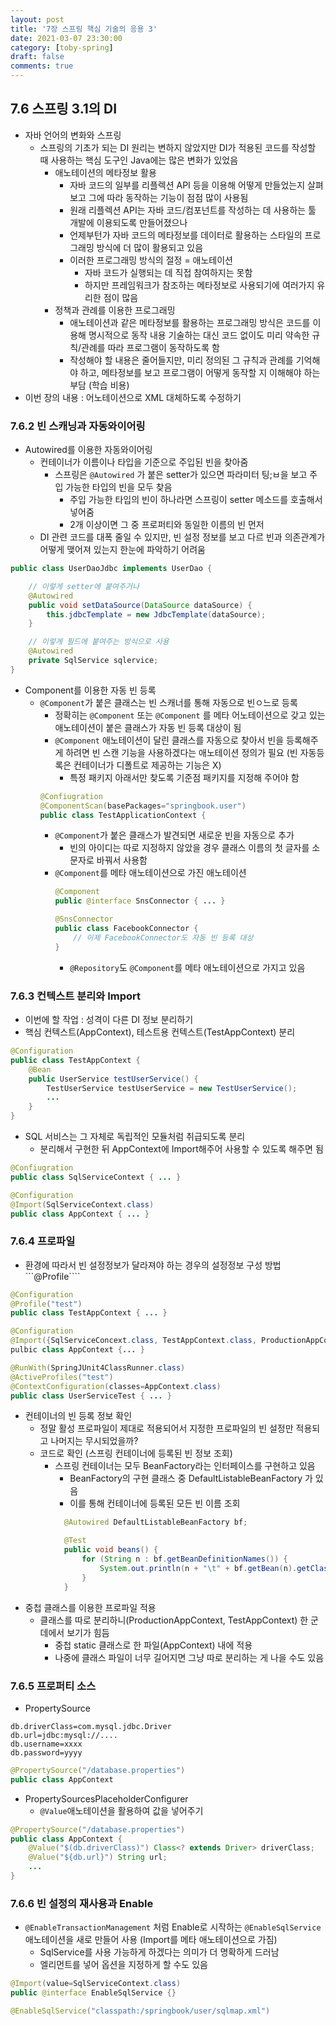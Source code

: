 ```yaml
---
layout: post
title: '7장 스프링 핵심 기술의 응용 3'
date: 2021-03-07 23:30:00
category: [toby-spring]
draft: false
comments: true
---
```


## 7.6 스프링 3.1의 DI
- 자바 언어의 변화와 스프링
   - 스프링의 기초가 되는 DI 원리는 변하지 않았지만 DI가 적용된 코드를 작성할 때 사용하는 핵심 도구인 Java에는 많은 변화가 있었음
      - 애노테이션의 메타정보 활용
        - 자바 코드의 일부를 리플렉션 API 등을 이용해 어떻게 만들었는지 살펴보고 그에 따라 동작하는 기능이 점점 많이 사용됨
        - 원래 리플렉션 API는 자바 코드/컴포넌트를 작성하는 데 사용하는 툴 개발에 이용되도록 만들어졌으나
        - 언제부턴가 자바 코드의 메타정보를 데이터로 활용하는 스타일의 프로그래밍 방식에 더 많이 활용되고 있음
        - 이러한 프로그래밍 방식의 절정 = 애노테이션
            - 자바 코드가 실행되는 데 직접 참여하지는 못함
            - 하지만 프레임워크가 참조하는 메타정보로 사용되기에 여러가지 유리한 점이 많음
      - 정책과 관례를 이용한 프로그래밍
        - 애노테이션과 같은 메타정보를 활용하는 프로그래밍 방식은 코드를 이용해 명시적으로 동작 내용 기술하는 대신 코드 없이도 미리 약속한 규칙/관례를 따라 프로그램이 동작하도록 함
        - 작성해야 할 내용은 줄어들지만, 미리 정의된 그 규칙과 관례를 기억해야 하고, 메타정보를 보고 프로그램이 어떻게 동작할 지 이해해야 하는 부담 (학습 비용)
- 이번 장의 내용 : 어노테이션으로 XML 대체하도록 수정하기

### 7.6.2 빈 스캐닝과 자동와이어링
- Autowired를 이용한 자동와이어링
   - 컨테이너가 이름이나 타입을 기준으로 주입된 빈을 찾아줌
      - 스프링은 ```@Autowired``` 가 붙은 setter가 있으면 파라미터 팅;ㅂ을 보고 주입 가능한 타입의 빈을 모두 찾음
        - 주입 가능한 타입의 빈이 하나라면 스프링이 setter 메소드를 호출해서 넣어줌
        - 2개 이상이면 그 중 프로퍼티와 동일한 이름의 빈 먼저
    - DI 관련 코드를 대폭 줄일 수 있지만, 빈 설정 정보를 보고 다르 빈과 의존관계가 어떻게 맺어져 있는지 한눈에 파악하기 어려움
```java
public class UserDaoJdbc implements UserDao {

    // 이렇게 setter에 붙여주거나    
    @Autowired
    public void setDataSource(DataSource dataSource) {
        this.jdbcTemplate = new JdbcTemplate(dataSource);
    }

    // 이렇게 필드에 붙여주는 방식으로 사용
    @Autowired
    private SqlService sqlervice;
}
```
- Component를 이용한 자동 빈 등록
    - ```@Component```가 붙은 클래스는 빈 스캐너를 통해 자동으로 빈ㅇ느로 등록
        - 정확히는  ```@Component``` 또는  ```@Component``` 를 메타 어노테이션으로 갖고 있는 애노테이션이 붙은 클래스가 자동 빈 등록 대상이 됨
        - ```@Component``` 애노테이션이 달린 클래스를 자동으로 찾아서 빈을 등록해주게 하려면 빈 스캔 기능을 사용하겠다는 애노테이션 정의가 필요 (빈 자동등록은 컨테이너가 디폴트로 제공하는 기능은 X)
            - 특정 패키지 아래서만 찾도록 기준점 패키지를 지정해 주어야 함
        ```java
        @Confiugration
        @ComponentScan(basePackages="springbook.user")
        public class TestApplicationContext {
        ```
        - ```@Component```가 붙은 클래스가 발견되면 새로운 빈을 자동으로 추가
           - 빈의 아이디는 따로 지정하지 않았을 경우 클래스 이름의 첫 글자를 소문자로 바꿔서 사용함
        - ```@Component```를 메타 애노테이션으로 가진 애노테이션
            ```java
            @Component
            public @interface SnsConnector { ... }

            @SnsConnector
            public class FacebookConnector {
                // 이제 FacebookConnector도 자동 빈 등록 대상
            }
            ```
            - ```@Repository```도 ```@Component```를 메타 애노테이션으로 가지고 있음

### 7.6.3 컨텍스트 분리와 Import
- 이번에 할 작업 : 성격이 다른 DI 정보 분리하기
- 핵심 컨텍스트(AppContext), 테스트용 컨텍스트(TestAppContext) 분리
```java
@Configuration
public class TestAppContext {
    @Bean
    public UserService testUserService() {
        TestUserService testUserService = new TestUserService();
        ...
    }
}
```
- SQL 서비스는 그 자체로 독립적인 모듈처럼 취급되도록 분리
   - 분리해서 구현한 뒤 AppContext에 Import해주어 사용할 수 있도록 해주면 됨
```java
@Confiugration
public class SqlServiceContext { ... }

@Configuration
@Import(SqlServiceContext.class)
public class AppContext { ... }
```

### 7.6.4 프로파일
- 환경에 따라서 빈 설정정보가 달라져야 하는 경우의 설정정보 구성 방법 ```@Profile````
```java
@Configuration
@Profile("test")
public class TestAppContext { ... }

@Configuration
@Import({SqlServiceConcext.class, TestAppContext.class, ProductionAppContext.class})
pulbic class AppContext {... }

@RunWith(SpringJUnit4ClassRunner.class)
@ActiveProfiles("test")
@ContextConfiguration(classes=AppContext.class)
public class UserServiceTest { ... }
```

- 컨테이너의 빈 등록 정보 확인
   - 정말 활성 프로파일이 제대로 적용되어서 지정한 프로파일의 빈 설정만 적용되고 나머지는 무시되었을까?
   - 코드로 확인 (스프링 컨테이너에 등록된 빈 정보 조회)
       - 스프링 컨테이너는 모두 BeanFactory라는 인터페이스를 구현하고 있음
          - BeanFactory의 구현 클래스 중 DefaultListableBeanFactory 가 있음
          - 이를 통해 컨테이너에 등록된 모든 빈 이름 조회
          ```java
            @Autowired DefaultListableBeanFactory bf;

            @Test
            public void beans() {
                for (String n : bf.getBeanDefinitionNames()) {
                    System.out.println(n + "\t" + bf.getBean(n).getClass().getName());
                }
            }
          ```
- 중첩 클래스를 이용한 프로파일 적용
  - 클래스를 따로 분리하니(ProductionAppContext, TestAppContext) 한 군데에서 보기가 힘듬
    - 중첩 static 클래스로 한 파일(AppContext) 내에 적용
    - 나중에 클래스 파일이 너무 길어지면 그냥 따로 분리하는 게 나을 수도 있음

### 7.6.5 프로퍼티 소스
- PropertySource
```
db.driverClass=com.mysql.jdbc.Driver
db.url=jdbc:mysql://....
db.username=xxxx
db.password=yyyy
```
```java
@PropertySource("/database.properties")
public class AppContext
```

- PropertySourcesPlaceholderConfigurer
   - ```@Value```애노테이션을 활용하여 값을 넣어주기
```java
@PropertySource("/database.properties")
public class AppContext {
    @Value("$(db.driverClass)") Class<? extends Driver> driverClass;
    @Value("${db.url}") String url;
    ...
}
```

### 7.6.6 빈 설정의 재사용과 Enable
- ```@EnableTransactionManagement``` 처럼 Enable로 시작하는 ```@EnableSqlService```애노테이션을 새로 만들어 사용  (Import를 메타 애노테이션으로 가짐)
   - SqlService를 사용 가능하게 하겠다는 의미가 더 명확하게 드러남
   - 엘리먼트를 넣어 옵션을 지정하게 할 수도 있음
```java
@Import(value=SqlServiceContext.class)
public @interface EnableSqlService {}

@EnableSqlService("classpath:/springbook/user/sqlmap.xml")
```
